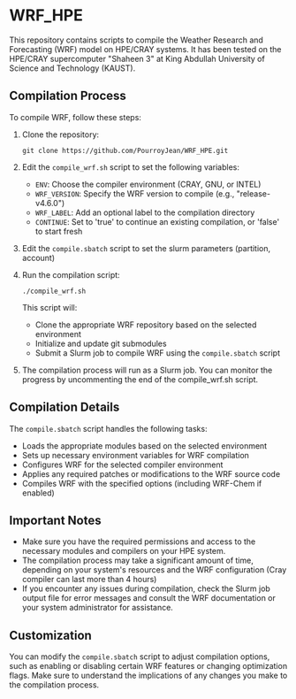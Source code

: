 # WRF_HPE

This repository contains scripts to compile the Weather Research and Forecasting (WRF) model on HPE/CRAY systems.
It has been tested on the HPE/CRAY supercomputer "Shaheen 3" at King Abdullah University of Science and Technology (KAUST).


## Compilation Process

To compile WRF, follow these steps:

1. Clone the repository:

   ```
   git clone https://github.com/PourroyJean/WRF_HPE.git
   ```

2. Edit the `compile_wrf.sh` script to set the following variables:

   - `ENV`: Choose the compiler environment (CRAY, GNU, or INTEL)
   - `WRF_VERSION`: Specify the WRF version to compile (e.g., "release-v4.6.0")
   - `WRF_LABEL`: Add an optional label to the compilation directory
   - `CONTINUE`: Set to 'true' to continue an existing compilation, or 'false' to start fresh
   
3. Edit the `compile.sbatch` script to set the slurm parameters (partition, account)
    

3. Run the compilation script:

   ```
   ./compile_wrf.sh
   ```

   This script will:
   - Clone the appropriate WRF repository based on the selected environment
   - Initialize and update git submodules
   - Submit a Slurm job to compile WRF using the `compile.sbatch` script

4. The compilation process will run as a Slurm job. You can monitor the progress by  uncommenting the end of the compile_wrf.sh script.


## Compilation Details

The `compile.sbatch` script handles the following tasks:

- Loads the appropriate modules based on the selected environment
- Sets up necessary environment variables for WRF compilation
- Configures WRF for the selected compiler environment
- Applies any required patches or modifications to the WRF source code
- Compiles WRF with the specified options (including WRF-Chem if enabled)

## Important Notes

- Make sure you have the required permissions and access to the necessary modules and compilers on your HPE system.
- The compilation process may take a significant amount of time, depending on your system's resources and the WRF configuration (Cray compiler can last more than 4 hours)
- If you encounter any issues during compilation, check the Slurm job output file for error messages and consult the WRF documentation or your system administrator for assistance.

## Customization

You can modify the `compile.sbatch` script to adjust compilation options, such as enabling or disabling certain WRF features or changing optimization flags. Make sure to understand the implications of any changes you make to the compilation process.


